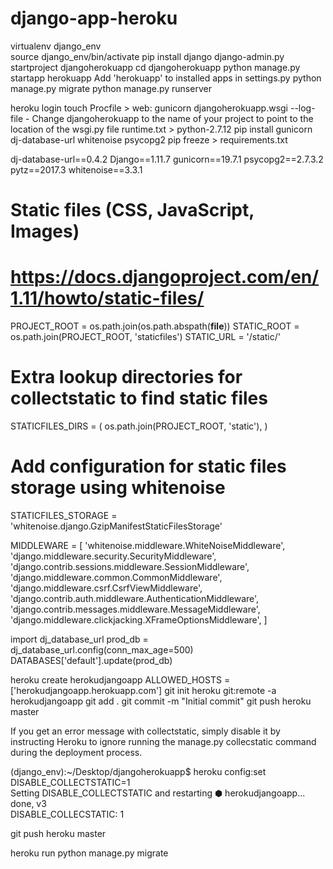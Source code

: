 # django-app-heroku
virtualenv django_env <br>
source django_env/bin/activate
pip install django
django-admin.py startproject djangoherokuapp
cd djangoherokuapp
python manage.py startapp herokuapp
Add 'herokuapp' to installed apps in settings.py
python manage.py migrate
python manage.py runserver

heroku login
touch Procfile > web: gunicorn djangoherokuapp.wsgi --log-file -
Change djangoherokuapp to the name of your project to point to the location of the wsgi.py file
runtime.txt > python-2.7.12
pip install gunicorn dj-database-url whitenoise psycopg2
pip freeze > requirements.txt

dj-database-url==0.4.2
Django==1.11.7
gunicorn==19.7.1
psycopg2==2.7.3.2
pytz==2017.3
whitenoise==3.3.1

# Static files (CSS, JavaScript, Images)
# https://docs.djangoproject.com/en/1.11/howto/static-files/
PROJECT_ROOT   =   os.path.join(os.path.abspath(__file__))
STATIC_ROOT  =   os.path.join(PROJECT_ROOT, 'staticfiles')
STATIC_URL = '/static/'

# Extra lookup directories for collectstatic to find static files
STATICFILES_DIRS = (
    os.path.join(PROJECT_ROOT, 'static'),
)

#  Add configuration for static files storage using whitenoise
STATICFILES_STORAGE = 'whitenoise.django.GzipManifestStaticFilesStorage'

MIDDLEWARE = [
    'whitenoise.middleware.WhiteNoiseMiddleware',
    'django.middleware.security.SecurityMiddleware',
    'django.contrib.sessions.middleware.SessionMiddleware',
    'django.middleware.common.CommonMiddleware',
    'django.middleware.csrf.CsrfViewMiddleware',
    'django.contrib.auth.middleware.AuthenticationMiddleware',
    'django.contrib.messages.middleware.MessageMiddleware',
    'django.middleware.clickjacking.XFrameOptionsMiddleware',
]

import dj_database_url 
prod_db  =  dj_database_url.config(conn_max_age=500)
DATABASES['default'].update(prod_db)

heroku create herokudjangoapp
ALLOWED_HOSTS = ['herokudjangoapp.herokuapp.com']
git init
heroku git:remote -a herokudjangoapp
git add .
git commit -m "Initial commit"
git push heroku master

If you get an error message with collectstatic, simply disable it by instructing Heroku to ignore running the manage.py collecstatic command during the deployment process.

(django_env):~/Desktop/djangoherokuapp$ heroku config:set     DISABLE_COLLECTSTATIC=1  
Setting DISABLE_COLLECTSTATIC and restarting ⬢ herokudjangoapp... done, v3  
DISABLE_COLLECSTATIC: 1

git push heroku master

heroku run python manage.py migrate
